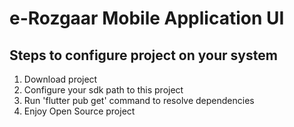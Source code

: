  # e-Rozgaar Mobile Application UI

## Steps to configure project on your system
1. Download project 
2. Configure your sdk path to this project
3. Run 'flutter pub get' command to resolve dependencies
4. Enjoy Open Source project
